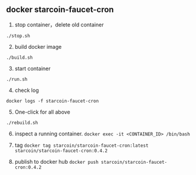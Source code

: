 ## docker starcoin-faucet-cron

1. stop container，delete old container

`./stop.sh`

2. build docker image

`./build.sh`

3. start container

`./run.sh`

4. check log

`docker logs -f starcoin-faucet-cron`

5. One-click for all above

`./rebuild.sh`

6. inspect a running container.
`docker exec -it <CONTAINER_ID> /bin/bash`


7. tag
`docker tag starcoin/starcoin-faucet-cron:latest starcoin/starcoin-faucet-cron:0.4.2`

8. publish to docker hub
`docker push starcoin/starcoin-faucet-cron:0.4.2`